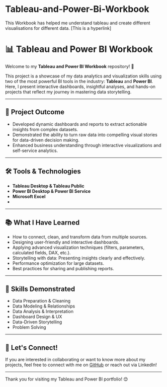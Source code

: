 # Tableau-and-Power-Bi-Workbook
This Workbook has helped me understand tableau and create different visualisations for different data.
[This is a hyperlink]
# 📊 Tableau and Power BI Workbook

Welcome to my **Tableau and Power BI Workbook** repository! 🚀

This project is a showcase of my data analytics and visualization skills using two of the most powerful BI tools in the industry: **Tableau** and **Power BI**. Here, I present interactive dashboards, insightful analyses, and hands-on projects that reflect my journey in mastering data storytelling.

---

## 🌟 Project Outcome

- Developed dynamic dashboards and reports to extract actionable insights from complex datasets.
- Demonstrated the ability to turn raw data into compelling visual stories for data-driven decision making.
- Enhanced business understanding through interactive visualizations and self-service analytics.

---

## 🛠️ Tools & Technologies

- **Tableau Desktop & Tableau Public**
- **Power BI Desktop & Power BI Service**
- **Microsoft Excel**
- 

---

## 📚 What I Have Learned

- How to connect, clean, and transform data from multiple sources.
- Designing user-friendly and interactive dashboards.
- Applying advanced visualization techniques (filters, parameters, calculated fields, DAX, etc.).
- Storytelling with data: Presenting insights clearly and effectively.
- Performance optimization for large datasets.
- Best practices for sharing and publishing reports.

---

## 🎯 Skills Demonstrated

- Data Preparation & Cleaning
- Data Modeling & Relationships
- Data Analysis & Interpretation
- Dashboard Design & UX
- Data-Driven Storytelling
- Problem Solving

---

## 🤝 Let's Connect!

If you are interested in collaborating or want to know more about my projects, feel free to connect with me on [GitHub](https://github.com/PendaMbayeKa) or reach out via LinkedIn!

---

Thank you for visiting my Tableau and Power BI portfolio! 😊

